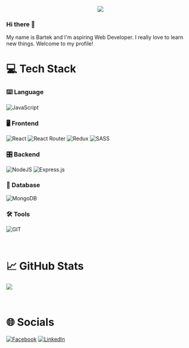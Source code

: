 <p align="center">
<img src="https://readme-typing-svg.herokuapp.com?font=Orbitron&size=40&color=%2379A500&height=67&duration=3000&center=true&lines=%F0%9F%85%B6%F0%9F%86%81%F0%9F%85%B4%F0%9F%85%B4%F0%9F%86%83%F0%9F%85%B8%F0%9F%85%BD%F0%9F%85%B6%F0%9F%86%82">

### Hi there 👋
My name is Bartek and I'm aspiring Web Developer. I really love to learn new things. Welcome to my profile!

# 💻 Tech Stack

### ⌨️ Language

![JavaScript](https://img.shields.io/badge/javascript-%23323330.svg?style=for-the-badge&logo=javascript&logoColor=%23F7DF1E)
<br />

### 🖥️ Frontend

![React](https://img.shields.io/badge/react-%2320232a.svg?style=for-the-badge&logo=react&logoColor=%2361DAFB)
![React Router](https://img.shields.io/badge/React_Router-CA4245?style=for-the-badge&logo=react-router&logoColor=white)
![Redux](https://img.shields.io/badge/redux-%23593d88.svg?style=for-the-badge&logo=redux&logoColor=white)
![SASS](https://img.shields.io/badge/SASS-hotpink.svg?style=for-the-badge&logo=SASS&logoColor=white)

### 🎛️ Backend

![NodeJS](https://img.shields.io/badge/node.js-6DA55F?style=for-the-badge&logo=node.js&logoColor=white)
![Express.js](https://img.shields.io/badge/express.js-%23404d59.svg?style=for-the-badge&logo=express&logoColor=%2361DAFB)

### 💾 Database

![MongoDB](https://img.shields.io/badge/MongoDB-%234ea94b.svg?style=for-the-badge&logo=mongodb&logoColor=white)

### 🛠️ Tools

<!-- ![Netlify](https://img.shields.io/badge/netlify-%23000000.svg?style=for-the-badge&logo=netlify&logoColor=#00C7B7) -->
![GIT](https://img.shields.io/badge/git-CA4245.svg?style=for-the-badge&logo=git&logoColor=white)

<br/>

# 📈 GitHub Stats

![](http://github-profile-summary-cards.vercel.app/api/cards/stats?username=barteknr1&theme=2077)

<!-- [![GitHub Streak](https://streak-stats.demolab.com?user=barteknr1&theme=dark&border_radius=25&date_format=j%20M%5B%20Y%5D&type=png)](https://git.io/streak-stats) -->

<br/>

# 🌐 Socials

[![Facebook](https://img.shields.io/badge/Facebook-%231877F2.svg?style=for-the-badge&logo=Facebook&logoColor=white)](https://www.facebook.com/bartek.branski.7)
[![LinkedIn](https://img.shields.io/badge/LinkedIn-%230077B5.svg?style=for-the-badge&logo=linkedin&logoColor=white)](https://www.linkedin.com/in/barteknr1/)

<!-- Portfolio website: -->

<br/>

<!--
Here are some ideas to get you started:

- 🔭 I’m currently working on ...
- 🌱 I’m currently learning ...
- 👯 I’m looking to collaborate on ...
- 🤔 I’m looking for help with ...
- 💬 Ask me about ...
- 📫 How to reach me: ...
- 😄 Pronouns: ...
- ⚡ Fun fact: ...
-->
